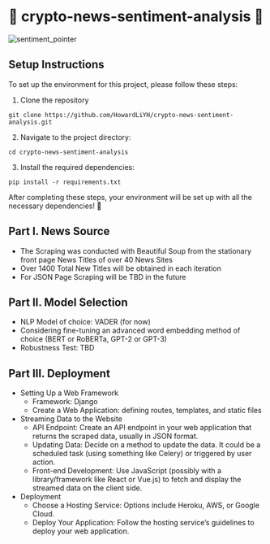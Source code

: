# 🐂 crypto-news-sentiment-analysis 🐻

![sentiment_pointer](https://camo.githubusercontent.com/fd0f81957c4db8f54e6b0069be9ce68ab497c795813e1c14bc2c62d79df6469e/68747470733a2f2f7777772e6d61726b65746d6f746976652e636f6d2f6d61726b65745f6d6f746976652f73656e74696d656e742d616e616c797369732e6a7067)

## Setup Instructions

To set up the environment for this project, please follow these steps:

1. Clone the repository
```
git clone https://github.com/HowardLiYH/crypto-news-sentiment-analysis.git
```
2. Navigate to the project directory:
```
cd crypto-news-sentiment-analysis
```
3. Install the required dependencies:
```
pip install -r requirements.txt
```
After completing these steps, your environment will be set up with all the necessary dependencies! 🙆


## Part I. News Source
- The Scraping was conducted with Beautiful Soup from the stationary front page News Titles of over 40 News Sites
- Over 1400 Total New Titles will be obtained in each iteration
- For JSON Page Scraping will be TBD in the future

## Part II. Model Selection
- NLP Model of choice: VADER (for now)
- Considering fine-tuning an advanced word embedding method of choice (BERT or RoBERTa, GPT-2 or GPT-3)
- Robustness Test: TBD


## Part III. Deployment
- Setting Up a Web Framework
     - Framework: Django
     - Create a Web Application: defining routes, templates, and static files
- Streaming Data to the Website
     - API Endpoint: Create an API endpoint in your web application that returns the scraped data, usually in JSON format.
     - Updating Data: Decide on a method to update the data. It could be a scheduled task (using something like Celery) or triggered by user action.
     - Front-end Development: Use JavaScript (possibly with a library/framework like React or Vue.js) to fetch and display the streamed data on the client side.
- Deployment
     - Choose a Hosting Service: Options include Heroku, AWS, or Google Cloud.
     - Deploy Your Application: Follow the hosting service’s guidelines to deploy your web application.
